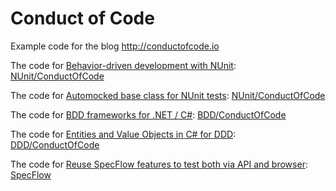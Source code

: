 # Conduct of Code

Example code for the blog http://conductofcode.io

The code for [Behavior-driven development with NUnit](http://conductofcode.io/post/behavior-driven-development-with-nunit/): [NUnit/ConductOfCode](/NUnit/ConductOfCode)

The code for [Automocked base class for NUnit tests](http://conductofcode.io/post/automocked-base-class-for-nunit-tests/): [NUnit/ConductOfCode](/NUnit/ConductOfCode)

The code for [BDD frameworks for .NET / C#](http://conductofcode.io/post/bdd-frameworks-for-dotnet-csharp/): [BDD/ConductOfCode](/BDD/ConductOfCode)

The code for [Entities and Value Objects in C# for DDD](http://conductofcode.io/post/entities-and-value-objects-in-csharp-for-ddd/): [DDD/ConductOfCode](/DDD/ConductOfCode)

The code for [Reuse SpecFlow features to test both via API and browser](http://conductofcode.io/post/reuse-specflow-features-to-test-both-via-api-and-browser/): [SpecFlow](/SpecFlow)
